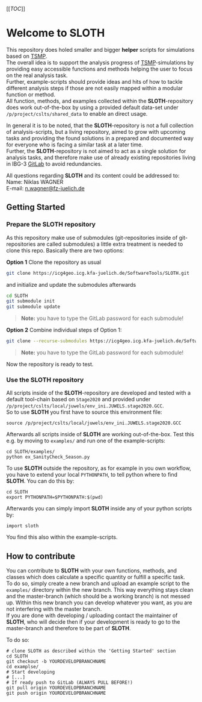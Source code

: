 [[_TOC_]]

# Welcome to SLOTH
This repository does holed smaller and bigger **helper** scripts for simulations based on [TSMP](https://www.terrsysmp.org/).  
The overall idea is to support the analysis progress of [TSMP](https://www.terrsysmp.org/)-simulations by providing  easy accessible functions and methods helping the user to focus on the real analysis task.  
Further, example-scripts should provide ideas and hits of how to tackle different analysis steps if those are not easily mapped within a modular function or method.  
All function, methods, and examples collected within the **SLOTH**-repository does work out-of-the-box by using a provided default data-set under `/p/project/cslts/shared_data` to enable an direct usage.

In general it is to be noted, that the **SLOTH**-repository is not a full collection of analysis-scripts, but a living repository, aimed to grow with upcoming tasks and providing the found solutions in a prepared and documented way for everyone who is facing a similar task at a later time.  
Further, the **SLOTH**-repository is not aimed to act as a single solution for analysis tasks, and therefore make use of already existing repositories living in IBG-3 [GitLab](https://icg4geo.icg.kfa-juelich.de/) to avoid redundancies.  

All questions regarding **SLOTH** and its content could be addressed to:  
Name: Niklas WAGNER  
E-mail: n.wagner@fz-juelich.de

## Getting Started

### Prepare the SLOTH repository
As this repository make use of submodules (git-repositories inside of git-repositories are called submodules) a little extra treatment is needed to clone this repo. Basically there are two options:

**Option 1**
Clone the repository as usual 
``` bash
git clone https://icg4geo.icg.kfa-juelich.de/SoftwareTools/SLOTH.git
```
and initialize and update the submodules afterwards
``` bash
cd SLOTH
git submodule init 
git submodule update
```
>**Note:** you have to type the GitLab password for each submodule!

**Option 2**
Combine individual steps of Option 1:
``` bash
git clone --recurse-submodules https://icg4geo.icg.kfa-juelich.de/SoftwareTools/SLOTH.git
```
> **Note:** you have to type the GitLab password for each submodule!

Now the repository is ready to test.

### Use the SLOTH repository  
All scripts inside of the **SLOTH**-repository are developed and tested with a default tool-chain based on `Stage2020` and provided under  
`/p/project/cslts/local/juwels/env_ini.JUWELS.stage2020.GCC`.  
So to use **SLOTH** you first have to source this environment file:  
```
source /p/project/cslts/local/juwels/env_ini.JUWELS.stage2020.GCC
```  
Afterwards all scripts inside of **SLOTH** are working out-of-the-box. Test this e.g. by moving to `examples/` and run one of the example-scripts:  
```
cd SLOTH/examples/  
python ex_SanityCheck_Season.py
``` 
To use **SLOTH** outside the repository, as for example in you own workflow, you have to extend your local `PYTHONPATH`, to tell python where to find **SLOTH**. You can do this by:  
```
cd SLOTH  
export PYTHONPATH=$PYTHONPATH:$(pwd)
```
Afterwards you can simply import **SLOTH** inside any of your python scripts by:
```
import sloth
```
You find this also within the example-scripts.

## How to contribute
You can contribute to **SLOTH** with your own functions, methods, and classes which does calculate a specific quantity or fulfill a specific task.  
To do so, simply create a new branch and upload an example script to the `examples/` directory within the new branch. This way everything stays clean and the master-branch (which should be a working branch) is not messed up. Within this new branch you can develop whatever you want, as you are not interfering with the master branch.  
If you are done with developing / uploading contact the maintainer of **SLOTH**, who will decide then if your development is ready to go to the master-branch and therefore to be part of **SLOTH**.  

To do so:  
```
# clone SLOTH as described within the 'Getting Started' section
cd SLOTH
git checkout -b YOURDEVELOPBRANCHNAME
cd examplse/
# Start developing
# [...]
# If ready push to GitLab (ALWAYS PULL BEFORE!)
git pull origin YOURDEVELOPBRANCHNAME
git push origin YOURDEVELOPBRANCHNAME
```
